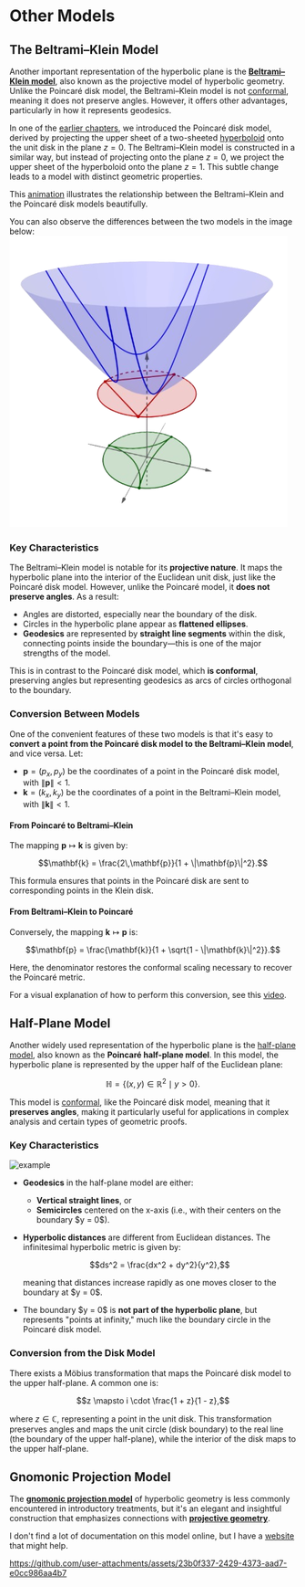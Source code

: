 # Other Models

## The Beltrami–Klein Model

Another important representation of the hyperbolic plane is the **[Beltrami–Klein model](https://en.wikipedia.org/wiki/Beltrami%E2%80%93Klein_model)**, also known as the projective model of hyperbolic geometry. Unlike the Poincaré disk model, the Beltrami–Klein model is not [conformal](https://en.wikipedia.org/wiki/Conformal_map), meaning it does not preserve angles. However, it offers other advantages, particularly in how it represents geodesics.

In one of the [earlier chapters](I\basic-mathematics-in-the-poincare-disk-model.md), we introduced the Poincaré disk model, derived by projecting the upper sheet of a two-sheeted [hyperboloid](https://en.wikipedia.org/wiki/Hyperboloid) onto the unit disk in the plane $z = 0$. The Beltrami–Klein model is constructed in a similar way, but instead of projecting onto the plane $z = 0$, we project the upper sheet of the hyperboloid onto the plane $z = 1$. This subtle change leads to a model with distinct geometric properties.

This [animation](https://www.youtube.com/watch?v=9D9AAcbflbU) illustrates the relationship between the Beltrami–Klein and the Poincaré disk models beautifully.

You can also observe the differences between the two models in the image below:
![alt text](image.png)

### Key Characteristics

The Beltrami–Klein model is notable for its **projective nature**. It maps the hyperbolic plane into the interior of the Euclidean unit disk, just like the Poincaré disk model. However, unlike the Poincaré model, it **does not preserve angles**. As a result:
- Angles are distorted, especially near the boundary of the disk.
- Circles in the hyperbolic plane appear as **flattened ellipses**.
- **Geodesics** are represented by **straight line segments** within the disk, connecting points inside the boundary—this is one of the major strengths of the model.

This is in contrast to the Poincaré disk model, which **is conformal**, preserving angles but representing geodesics as arcs of circles orthogonal to the boundary.

### Conversion Between Models

One of the convenient features of these two models is that it's easy to **convert a point from the Poincaré disk model to the Beltrami–Klein model**, and vice versa. Let:

- $\mathbf{p} = (p_x, p_y)$ be the coordinates of a point in the Poincaré disk model, with $\|\mathbf{p}\| < 1$.
- $\mathbf{k} = (k_x, k_y)$ be the coordinates of a point in the Beltrami–Klein model, with $\|\mathbf{k}\| < 1$.

#### From Poincaré to Beltrami–Klein

The mapping $\mathbf{p} \mapsto \mathbf{k}$ is given by:

$$\mathbf{k} = \frac{2\,\mathbf{p}}{1 + \|\mathbf{p}\|^2}.$$

This formula ensures that points in the Poincaré disk are sent to corresponding points in the Klein disk.

#### From Beltrami–Klein to Poincaré

Conversely, the mapping $\mathbf{k} \mapsto \mathbf{p}$ is:

$$\mathbf{p} = \frac{\mathbf{k}}{1 + \sqrt{1 - \|\mathbf{k}\|^2}}.$$

Here, the denominator restores the conformal scaling necessary to recover the Poincaré metric.

For a visual explanation of how to perform this conversion, see this [video](https://www.youtube.com/watch?v=n55NQbG-Uos).

## Half-Plane Model

Another widely used representation of the hyperbolic plane is the [half-plane model](https://en.wikipedia.org/wiki/Poincar%C3%A9_half-plane_model), also known as the **Poincaré half-plane model**. In this model, the hyperbolic plane is represented by the upper half of the Euclidean plane:

$$\mathbb{H} = \{ (x, y) \in \mathbb{R}^2 \mid y > 0 \}.$$

This model is [conformal](https://en.wikipedia.org/wiki/Conformal_map), like the Poincaré disk model, meaning that it **preserves angles**, making it particularly useful for applications in complex analysis and certain types of geometric proofs.

### Key Characteristics

![example](https://en.wikipedia.org/wiki/Poincar%C3%A9_half-plane_model#/media/File:Poincare_halfplane_heptagonal_hb.svg)

* **Geodesics** in the half-plane model are either:

  * **Vertical straight lines**, or
  * **Semicircles** centered on the x-axis (i.e., with their centers on the boundary \$y = 0\$).
* **Hyperbolic distances** are different from Euclidean distances. The infinitesimal hyperbolic metric is given by:

  $$ds^2 = \frac{dx^2 + dy^2}{y^2},$$

  meaning that distances increase rapidly as one moves closer to the boundary at \$y = 0\$.
* The boundary \$y = 0\$ is **not part of the hyperbolic plane**, but represents "points at infinity," much like the boundary circle in the Poincaré disk model.

### Conversion from the Disk Model

There exists a Möbius transformation that maps the Poincaré disk model to the upper half-plane. A common one is:

$$z \mapsto i \cdot \frac{1 + z}{1 - z},$$

where $z \in \mathbb{C}$, representing a point in the unit disk. This transformation preserves angles and maps the unit circle (disk boundary) to the real line (the boundary of the upper half-plane), while the interior of the disk maps to the upper half-plane.

## Gnomonic Projection Model

The **[gnomonic projection model](https://en.wikipedia.org/wiki/Gnomonic_projection)** of hyperbolic geometry is less commonly encountered in introductory treatments, but it's an elegant and insightful construction that emphasizes connections with **[projective geometry](https://en.wikipedia.org/wiki/Projective_geometry)**.

I don't find a lot of documentation on this model online, but I have a [website](https://geometricolor.wordpress.com/2018/11/04/various-projections-of-hyperbolic-kaleidoscopic-images/) that might help.

https://github.com/user-attachments/assets/23b0f337-2429-4373-aad7-e0cc986aa4b7
